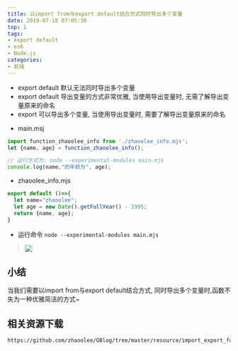 ```yaml
---
title: 以import from与export default结合方式同时导出多个变量
date: 2019-07-18 07:05:30
top: 1
tags: 
- export default
- es6
- Node.js
categories:
- 前端
---
```




- export default 默认无法同时导出多个变量
- export default 导出变量的方式非常优雅, 当使用导出变量时, 无需了解导出变量原来的命名
- export 可以导出多个变量, 当使用导出变量时, 需要了解导出变量原来的命名

<!-- more -->

- main.msj

```main.mjs
import function_zhaoolee_info from './zhaoolee_info.mjs';
let {name, age} = function_zhaoolee_info();

// 运行方式为: node --experimental-modules main.mjs
console.log(name,"的年龄为", age);
```
- zhaoolee_info.mjs

```zhaoolee_info.mjs
export default ()=>{
  let name="zhaoolee";
  let age = new Date().getFullYear() - 1995;
  return {name, age};
}
```

- 运行命令 `node --experimental-modules main.mjs`

> ![](https://user-images.githubusercontent.com/15868458/61421636-8e2caa80-a93a-11e9-9f02-dd6694efaa7a.png)


## 小结
当我们需要以import from与export default结合方式, 同时导出多个变量时,函数不失为一种优雅简洁的方式~


## 相关资源下载
```
https://github.com/zhaoolee/GBlog/tree/master/resource/import_export_function
```

